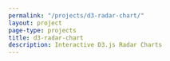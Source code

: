 ```yaml
---
permalink: "/projects/d3-radar-chart/"
layout: project
page-type: projects
title: d3-radar-chart
description: Interactive D3.js Radar Charts
---
```

